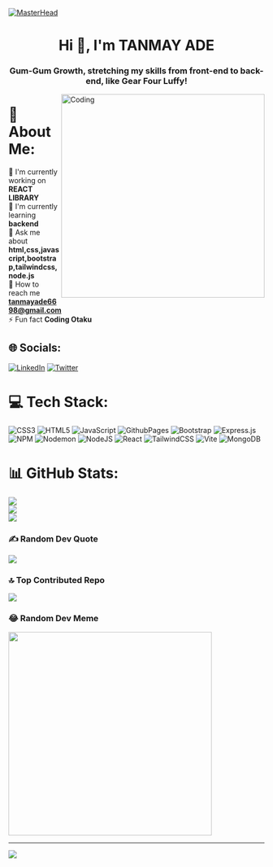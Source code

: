 [![MasterHead](https://www.digitalsolutionservices.com/img/services/web%20development.gif)](https://github.com/Tanmay-Ade)
<h1 align="center">Hi 👋, I'm TANMAY ADE</h1>
<h3 align="center">Gum-Gum Growth, stretching my skills from front-end to back-end, like Gear Four Luffy!</h3>
<img align="right" alt="Coding" width="400" src="https://cdn.dribbble.com/users/2131993/screenshots/4948736/thoughtworks-gif_dribbble.gif" />

# 💫 About Me:
🔭 I'm currently working on **REACT LIBRARY**<br>🌱 I'm currently learning **backend**<br>💬 Ask me about **html,css,javascript,bootstrap,tailwindcss,node.js**<br>🤝 How to reach me **tanmayade6698@gmail.com**<br>⚡ Fun fact **Coding Otaku**


## 🌐 Socials:
[![LinkedIn](https://img.shields.io/badge/LinkedIn-%230077B5.svg?logo=linkedin&logoColor=white)](https://linkedin.com/in/https://www.linkedin.com/in/tanmay-ade-b0250b295) [![Twitter](https://img.shields.io/badge/Twitter-%231DA1F2.svg?logo=Twitter&logoColor=white)](https://twitter.com/https://twitter.com/TanmayAde041659) 

# 💻 Tech Stack:
![CSS3](https://img.shields.io/badge/css3-%231572B6.svg?style=plastic&logo=css3&logoColor=white) ![HTML5](https://img.shields.io/badge/html5-%23E34F26.svg?style=plastic&logo=html5&logoColor=white) ![JavaScript](https://img.shields.io/badge/javascript-%23323330.svg?style=plastic&logo=javascript&logoColor=%23F7DF1E) ![GithubPages](https://img.shields.io/badge/github%20pages-121013?style=plastic&logo=github&logoColor=white) ![Bootstrap](https://img.shields.io/badge/bootstrap-%238511FA.svg?style=plastic&logo=bootstrap&logoColor=white) ![Express.js](https://img.shields.io/badge/express.js-%23404d59.svg?style=plastic&logo=express&logoColor=%2361DAFB) ![NPM](https://img.shields.io/badge/NPM-%23CB3837.svg?style=plastic&logo=npm&logoColor=white) ![Nodemon](https://img.shields.io/badge/NODEMON-%23323330.svg?style=plastic&logo=nodemon&logoColor=%BBDEAD) ![NodeJS](https://img.shields.io/badge/node.js-6DA55F?style=plastic&logo=node.js&logoColor=white) ![React](https://img.shields.io/badge/react-%2320232a.svg?style=plastic&logo=react&logoColor=%2361DAFB) ![TailwindCSS](https://img.shields.io/badge/tailwindcss-%2338B2AC.svg?style=plastic&logo=tailwind-css&logoColor=white) ![Vite](https://img.shields.io/badge/vite-%23646CFF.svg?style=plastic&logo=vite&logoColor=white) ![MongoDB](https://img.shields.io/badge/MongoDB-%234ea94b.svg?style=plastic&logo=mongodb&logoColor=white)
# 📊 GitHub Stats:
![](https://github-readme-stats.vercel.app/api?username=Tanmay-Ade&theme=default&hide_border=false&include_all_commits=false&count_private=false)<br/>
![](https://github-readme-streak-stats.herokuapp.com/?user=Tanmay-Ade&theme=default&hide_border=false)<br/>
![](https://github-readme-stats.vercel.app/api/top-langs/?username=Tanmay-Ade&theme=default&hide_border=false&include_all_commits=false&count_private=false&layout=compact)

### ✍️ Random Dev Quote
![](https://quotes-github-readme.vercel.app/api?type=horizontal&theme=gruvbox)

### 🔝 Top Contributed Repo
![](https://github-contributor-stats.vercel.app/api?username=Tanmay-Ade&limit=5&theme=flat&combine_all_yearly_contributions=true)

### 😂 Random Dev Meme
<img src='https://randommeme-five.vercel.app/' style="height: 400px;"/>

---
[![](https://visitcount.itsvg.in/api?id=Tanmay-Ade&icon=5&color=7)](https://visitcount.itsvg.in)

<!-- Proudly created with GPRM ( https://gprm.itsvg.in ) -->
